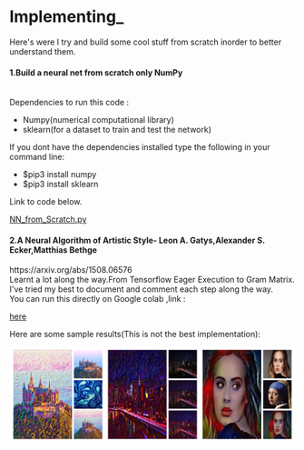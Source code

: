 # Implementing_
Here's were I try and build some cool stuff from scratch inorder to better understand them. <br>

<H4> 1.Build a neural net from scratch only NumPy</H4><br>
      Dependencies to run this code :<br>
      
* Numpy(numerical computational library)
* sklearn(for a dataset to train and test the network)

If you dont have the dependencies installed type the following in your command line:
*    $pip3 install numpy
*    $pip3 install sklearn

Link to code below.      
      
[NN_from_Scratch.py](https://github.com/Pythonista7/Implementing_/blob/master/NN_from_Scratch.py)

<H4> 2.A Neural Algorithm of Artistic Style- Leon A. Gatys,Alexander S. Ecker,Matthias Bethge</H4>https://arxiv.org/abs/1508.06576 <br>
Learnt a lot along the way.From Tensorflow Eager Execution to Gram Matrix.<br>
I've tried my best to document and comment each step along the way.<br>You can run this directly on Google colab ,link :

[here](https://colab.research.google.com/github/Pythonista7/Implementing_/blob/master/The_Neural_Style_Transfer.ipynb)<br>

Here are some sample results(This is not the best implementation):<br>

![Ex1](https://github.com/Pythonista7/Implementing_/blob/master/ST_assets/Style_transfer.jpg)
